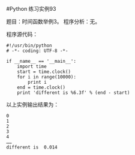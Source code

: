 #Python 练习实例93


题目：时间函数举例3。
程序分析：无。

程序源代码：

```
#!/usr/bin/python
# -*- coding: UTF-8 -*-

if __name__ == '__main__':
    import time
    start = time.clock()
    for i in range(10000):
        print i
    end = time.clock()
    print 'different is %6.3f' % (end - start)
```

以上实例输出结果为：

```
0
1
2
3
4
……
different is  0.014
```